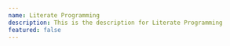 ```yaml
---
name: Literate Programming
description: This is the description for Literate Programming
featured: false
---
```

